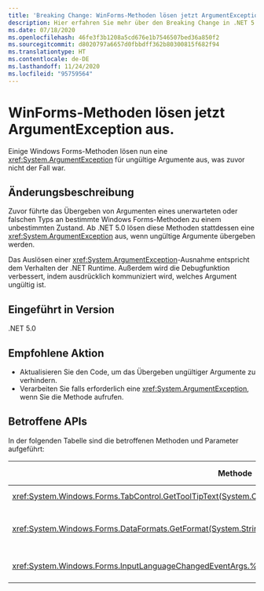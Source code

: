 ```yaml
---
title: 'Breaking Change: WinForms-Methoden lösen jetzt ArgumentException aus.'
description: Hier erfahren Sie mehr über den Breaking Change in .NET 5.0, durch den einige Windows Forms-Methoden nun eine ArgumentException-Ausnahme für ungültige Argumente auslösen.
ms.date: 07/18/2020
ms.openlocfilehash: 46fe3f3b1208a5cd676e1b7546507bed36a850f2
ms.sourcegitcommit: d8020797a6657d0fbbdff362b80300815f682f94
ms.translationtype: HT
ms.contentlocale: de-DE
ms.lasthandoff: 11/24/2020
ms.locfileid: "95759564"
---
```

# <a name="winforms-methods-now-throw-argumentexception"></a>WinForms-Methoden lösen jetzt ArgumentException aus.

Einige Windows Forms-Methoden lösen nun eine <xref:System.ArgumentException> für ungültige Argumente aus, was zuvor nicht der Fall war.

## <a name="change-description"></a>Änderungsbeschreibung

Zuvor führte das Übergeben von Argumenten eines unerwarteten oder falschen Typs an bestimmte Windows Forms-Methoden zu einem unbestimmten Zustand. Ab .NET 5.0 lösen diese Methoden stattdessen eine <xref:System.ArgumentException> aus, wenn ungültige Argumente übergeben werden.

Das Auslösen einer <xref:System.ArgumentException>-Ausnahme entspricht dem Verhalten der .NET Runtime. Außerdem wird die Debugfunktion verbessert, indem ausdrücklich kommuniziert wird, welches Argument ungültig ist.

## <a name="version-introduced"></a>Eingeführt in Version

.NET 5.0

## <a name="recommended-action"></a>Empfohlene Aktion

- Aktualisieren Sie den Code, um das Übergeben ungültiger Argumente zu verhindern.
- Verarbeiten Sie falls erforderlich eine <xref:System.ArgumentException>, wenn Sie die Methode aufrufen.

## <a name="affected-apis"></a>Betroffene APIs

In der folgenden Tabelle sind die betroffenen Methoden und Parameter aufgeführt:

| Methode | Parametername | Bedingung | Hinzugefügte Version |
|-|-|-|-|
| <xref:System.Windows.Forms.TabControl.GetToolTipText(System.Object)?displayProperty=fullName> | `item` | Das Argument ist nicht vom Typ <xref:System.Windows.Forms.TabPage>. | Vorschauversion 1 |
| <xref:System.Windows.Forms.DataFormats.GetFormat(System.String)?displayProperty=fullName> | `format` | Das Argument ist `null`, <xref:System.String.Empty?displayProperty=nameWithType> oder Leerraum. | Preview 5 |
| <xref:System.Windows.Forms.InputLanguageChangedEventArgs.%23ctor(System.Globalization.CultureInfo,System.Byte)> | `culture` | `InputLanguage` kann für die angegebene Kultur nicht abgerufen werden. | Preview 7 |

<!--

### Affected APIs

- `M:System.Windows.Forms.TabControl.GetToolTipText(System.Object)`
- `M:System.Windows.Forms.DataFormats.GetFormat(System.String)`
- `M:System.Windows.Forms.InputLanguageChangedEventArgs.%23ctor(System.Globalization.CultureInfo,System.Byte)`

### Category

Windows Forms

-->
